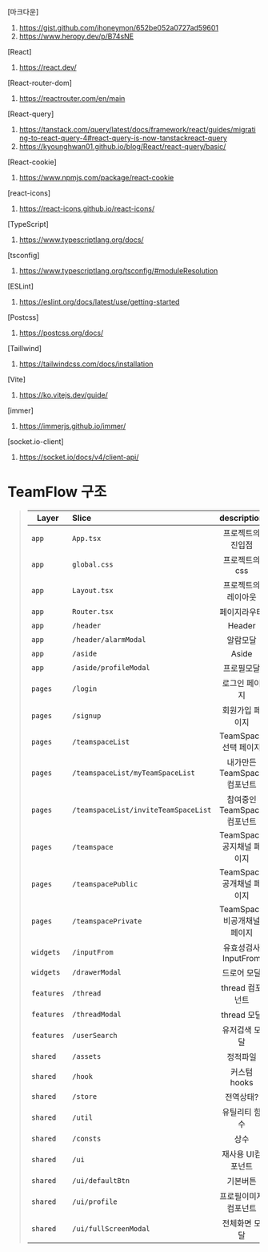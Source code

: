[마크다운]
1. https://gist.github.com/ihoneymon/652be052a0727ad59601
2. https://www.heropy.dev/p/B74sNE

[React]
1. https://react.dev/

[React-router-dom]
1. https://reactrouter.com/en/main

[React-query]
1. https://tanstack.com/query/latest/docs/framework/react/guides/migrating-to-react-query-4#react-query-is-now-tanstackreact-query
2. https://kyounghwan01.github.io/blog/React/react-query/basic/

[React-cookie]
1. https://www.npmjs.com/package/react-cookie

[react-icons]
1. https://react-icons.github.io/react-icons/

[TypeScript]
1. https://www.typescriptlang.org/docs/

[tsconfig]
1. https://www.typescriptlang.org/tsconfig/#moduleResolution

[ESLint]
1. https://eslint.org/docs/latest/use/getting-started

[Postcss]
1. https://postcss.org/docs/

[Taillwind]
1. https://tailwindcss.com/docs/installation

[Vite]
1. https://ko.vitejs.dev/guide/

[immer]
1. https://immerjs.github.io/immer/

[socket.io-client]
1. https://socket.io/docs/v4/client-api/



TeamFlow 구조
=============

>| Layer | Slice | description |
>|---|:---|:---:|
>| `app` | `App.tsx` | 프로젝트의<br> 진입점 |
>| `app` | `global.css` | 프로젝트의 css |
>| `app` | `Layout.tsx` | 프로젝트의<br> 레이아웃 |
>| `app` | `Router.tsx` | 페이지라우터 |
>| `app` | `/header` | Header |
>| `app` | `/header/alarmModal` | 알람모달 |
>| `app` | `/aside` | Aside |
>| `app` | `/aside/profileModal` | 프로필모달 |
>| `pages` | `/login` | 로그인 페이지 |
>| `pages` | `/signup` | 회원가입 페이지 |
>| `pages` | `/teamspaceList` | TeamSpace 선택 페이지 |
>| `pages` | `/teamspaceList/myTeamSpaceList` | 내가만든 TeamSpace 컴포넌트 |
>| `pages` | `/teamspaceList/inviteTeamSpaceList` | 참여중인 TeamSpace 컴포넌트 |
>| `pages` | `/teamspace` | TeamSpace<br> 공지채널 페이지 |
>| `pages` | `/teamspacePublic` | TeamSpace 공개채널 페이지 |
>| `pages` | `/teamspacePrivate` | TeamSpace 비공개채널 페이지|
>| `widgets` | `/inputFrom` | 유효성검사InputFrom |
>| `widgets` | `/drawerModal` | 드로어 모달 |
>| `features` | `/thread` | thread 컴포넌트 |
>| `features` | `/threadModal` | thread 모달 |
>| `features` | `/userSearch` | 유저검색 모달 |
>| `shared` | `/assets` | 정적파일 |
>| `shared` | `/hook` | 커스텀 hooks |
>| `shared` | `/store` | 전역상태? |
>| `shared` | `/util` | 유틸리티 함수 |
>| `shared` | `/consts` | 상수 |
>| `shared` | `/ui` | 재사용 UI컴포넌트 |
>| `shared` | `/ui/defaultBtn` | 기본버튼 |
>| `shared` | `/ui/profile` | 프로필이미지 컴포넌트 |
>| `shared` | `/ui/fullScreenModal` | 전체화면 모달 |
